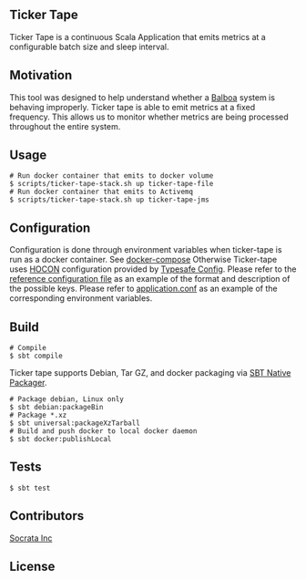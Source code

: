 ## Ticker Tape

Ticker Tape is a continuous Scala Application that emits metrics at a configurable batch size and sleep interval.

## Motivation

This tool was designed to help understand whether a [Balboa](https://github.com/socrata-platform/balboa) system is 
behaving improperly.  Ticker tape is able to emit metrics at a fixed frequency.  This allows us to monitor whether 
metrics are being processed throughout the entire system.

## Usage

```
# Run docker container that emits to docker volume
$ scripts/ticker-tape-stack.sh up ticker-tape-file
# Run docker container that emits to Activemq
$ scripts/ticker-tape-stack.sh up ticker-tape-jms
```

## Configuration

Configuration is done through environment variables when ticker-tape is run as a docker container.  See 
[docker-compose](docker-compose.yml) Otherwise Ticker-tape uses 
[HOCON](https://github.com/typesafehub/config/blob/master/HOCON.md) configuration provided by 
[Typesafe Config](https://github.com/typesafehub/config).  Please refer to the 
[reference configuration file](src/main/resources/reference.conf) as an example of the format and description of the 
possible keys.  Please refer to [application.conf](src/main/resources/application.conf) as an example of the 
corresponding environment variables.

## Build

```
# Compile
$ sbt compile
```

Ticker tape supports Debian, Tar GZ, and docker packaging via 
[SBT Native Packager](http://www.scala-sbt.org/sbt-native-packager/).  
```
# Package debian, Linux only
$ sbt debian:packageBin
# Package *.xz
$ sbt universal:packageXzTarball
# Build and push docker to local docker daemon
$ sbt docker:publishLocal
```

## Tests

```
$ sbt test
```

## Contributors

[Socrata Inc](www.socrata.com)

## License
